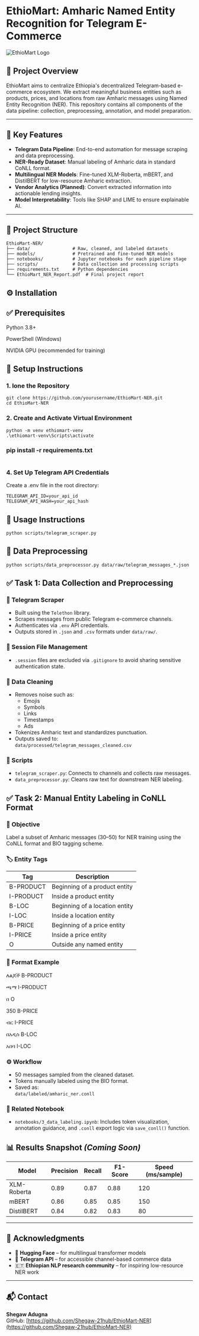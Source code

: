 # EthioMart: Amharic Named Entity Recognition for Telegram E-Commerce

![EthioMart Logo](https://via.placeholder.com/150x50?text=EthioMart)

## 📌 Project Overview

EthioMart aims to centralize Ethiopia's decentralized Telegram-based e-commerce ecosystem. We extract meaningful business entities such as products, prices, and locations from raw Amharic messages using Named Entity Recognition (NER). This repository contains all components of the data pipeline: collection, preprocessing, annotation, and model preparation.

---

## 🚀 Key Features

- **Telegram Data Pipeline**: End-to-end automation for message scraping and data preprocessing.
- **NER-Ready Dataset**: Manual labeling of Amharic data in standard CoNLL format.
- **Multilingual NER Models**: Fine-tuned XLM-Roberta, mBERT, and DistilBERT for low-resource Amharic extraction.
- **Vendor Analytics (Planned)**: Convert extracted information into actionable lending insights.
- **Model Interpretability**: Tools like SHAP and LIME to ensure explainable AI.

---

## 📁 Project Structure

```text
EthioMart-NER/
├── data/                # Raw, cleaned, and labeled datasets
├── models/              # Pretrained and fine-tuned NER models
├── notebooks/           # Jupyter notebooks for each pipeline stage
├── scripts/             # Data collection and processing scripts
├── requirements.txt     # Python dependencies
└── EthioMart_NER_Report.pdf  # Final project report
```
## ⚙️ Installation
## ✅ Prerequisites
Python 3.8+

PowerShell (Windows)

NVIDIA GPU (recommended for training)
## 🔧 Setup Instructions
### 1. lone the Repository
   ```
   git clone https://github.com/yourusername/EthioMart-NER.git
cd EthioMart-NER
```
### 2. Create and Activate Virtual Environment
   ```
   python -m venv ethiomart-venv
  .\ethiomart-venv\Scripts\activate
   ```
### pip install -r requirements.txt
 ```pip install -r requirements.txt
```
### 4. Set Up Telegram API Credentials
Create a .env file in the root directory:
 ```
 TELEGRAM_API_ID=your_api_id
TELEGRAM_API_HASH=your_api_hash
```
## 🧪 Usage Instructions
```
python scripts/telegram_scraper.py
```
## 🧹 Data Preprocessing
```
python scripts/data_preprocessor.py data/raw/telegram_messages_*.json
```
## ✅ Task 1: Data Collection and Preprocessing

### 🔹 Telegram Scraper
- Built using the `Telethon` library.
- Scrapes messages from public Telegram e-commerce channels.
- Authenticates via `.env` API credentials.
- Outputs stored in `.json` and `.csv` formats under `data/raw/`.

### 🔹 Session File Management
- `.session` files are excluded via `.gitignore` to avoid sharing sensitive authentication state.

### 🔹 Data Cleaning
- Removes noise such as:
  - Emojis
  - Symbols
  - Links
  - Timestamps
  - Ads
- Tokenizes Amharic text and standardizes punctuation.
- Outputs saved to:  
  `data/processed/telegram_messages_cleaned.csv`

### 🔹 Scripts
- `telegram_scraper.py`: Connects to channels and collects raw messages.
- `data_preprocessor.py`: Cleans raw text for downstream NER labeling.
## ✅ Task 2: Manual Entity Labeling in CoNLL Format

### 🎯 Objective
Label a subset of Amharic messages (30–50) for NER training using the CoNLL format and BIO tagging scheme.

### 🏷️ Entity Tags

| Tag        | Description                        |
|------------|------------------------------------|
| B-PRODUCT  | Beginning of a product entity      |
| I-PRODUCT  | Inside a product entity            |
| B-LOC      | Beginning of a location entity     |
| I-LOC      | Inside a location entity           |
| B-PRICE    | Beginning of a price entity        |
| I-PRICE    | Inside a price entity              |
| O          | Outside any named entity           |

### 📝 Format Example
ለልጆች B-PRODUCT

ጫማ I-PRODUCT

በ O

350 B-PRICE

ብር I-PRICE

በአዲስ B-LOC

አበባ I-LOC

### ⚙️ Workflow
- 50 messages sampled from the cleaned dataset.
- Tokens manually labeled using the BIO format.
- Saved as:  
  `data/labeled/amharic_ner.conll`

### 🧾 Related Notebook
- `notebooks/3_data_labeling.ipynb`: Includes token visualization, annotation guidance, and `.conll` export logic via `save_conll()` function.
## 📊 Results Snapshot *(Coming Soon)*

| Model        | Precision | Recall | F1-Score | Speed (ms/sample) |
|--------------|-----------|--------|----------|--------------------|
| XLM-Roberta  | 0.89      | 0.87   | 0.88     | 120                |
| mBERT        | 0.86      | 0.85   | 0.85     | 150                |
| DistilBERT   | 0.84      | 0.82   | 0.83     | 80                 |

---

## 🙏 Acknowledgments

- 🤗 **Hugging Face** – for multilingual transformer models  
- 📡 **Telegram API** – for accessible channel-based commerce data  
- 🇪🇹 **Ethiopian NLP research community** – for inspiring low-resource NER work

---

## 📬 Contact

**Shegaw Adugna**  
GitHub: [https://github.com/Shegaw-21hub/EthioMart-NER](https://github.com/Shegaw-21hub/EthioMart-NER)
